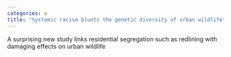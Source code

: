 ```yaml
---
categories: e
title: "Systemic racism blunts the genetic diversity of urban wildlife"
---
```

A surprising new study links residential segregation such as redlining with damaging effects on urban wildlife